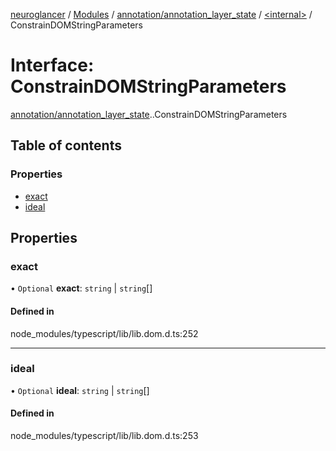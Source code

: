 [neuroglancer](../README.md) / [Modules](../modules.md) / [annotation/annotation\_layer\_state](../modules/annotation_annotation_layer_state.md) / [<internal\>](../modules/annotation_annotation_layer_state._internal_.md) / ConstrainDOMStringParameters

# Interface: ConstrainDOMStringParameters

[annotation/annotation_layer_state](../modules/annotation_annotation_layer_state.md).[<internal>](../modules/annotation_annotation_layer_state._internal_.md).ConstrainDOMStringParameters

## Table of contents

### Properties

- [exact](annotation_annotation_layer_state._internal_.ConstrainDOMStringParameters.md#exact)
- [ideal](annotation_annotation_layer_state._internal_.ConstrainDOMStringParameters.md#ideal)

## Properties

### exact

• `Optional` **exact**: `string` \| `string`[]

#### Defined in

node_modules/typescript/lib/lib.dom.d.ts:252

___

### ideal

• `Optional` **ideal**: `string` \| `string`[]

#### Defined in

node_modules/typescript/lib/lib.dom.d.ts:253
